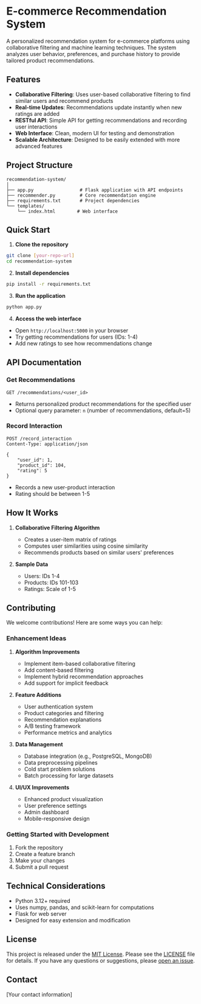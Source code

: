 # E-commerce Recommendation System

A personalized recommendation system for e-commerce platforms using collaborative filtering and machine learning techniques. The system analyzes user behavior, preferences, and purchase history to provide tailored product recommendations.

## Features

- **Collaborative Filtering**: Uses user-based collaborative filtering to find similar users and recommend products
- **Real-time Updates**: Recommendations update instantly when new ratings are added
- **RESTful API**: Simple API for getting recommendations and recording user interactions
- **Web Interface**: Clean, modern UI for testing and demonstration
- **Scalable Architecture**: Designed to be easily extended with more advanced features

## Project Structure

```
recommendation-system/
│
├── app.py                 # Flask application with API endpoints
├── recommender.py         # Core recommendation engine
├── requirements.txt       # Project dependencies
└── templates/
    └── index.html        # Web interface
```

## Quick Start

1. **Clone the repository**
```bash
git clone [your-repo-url]
cd recommendation-system
```

2. **Install dependencies**
```bash
pip install -r requirements.txt
```

3. **Run the application**
```bash
python app.py
```

4. **Access the web interface**
- Open `http://localhost:5000` in your browser
- Try getting recommendations for users (IDs: 1-4)
- Add new ratings to see how recommendations change

## API Documentation

### Get Recommendations
```http
GET /recommendations/<user_id>
```
- Returns personalized product recommendations for the specified user
- Optional query parameter: `n` (number of recommendations, default=5)

### Record Interaction
```http
POST /record_interaction
Content-Type: application/json

{
    "user_id": 1,
    "product_id": 104,
    "rating": 5
}
```
- Records a new user-product interaction
- Rating should be between 1-5

## How It Works

1. **Collaborative Filtering Algorithm**
   - Creates a user-item matrix of ratings
   - Computes user similarities using cosine similarity
   - Recommends products based on similar users' preferences

2. **Sample Data**
   - Users: IDs 1-4
   - Products: IDs 101-103
   - Ratings: Scale of 1-5

## Contributing

We welcome contributions! Here are some ways you can help:

### Enhancement Ideas
1. **Algorithm Improvements**
   - Implement item-based collaborative filtering
   - Add content-based filtering
   - Implement hybrid recommendation approaches
   - Add support for implicit feedback

2. **Feature Additions**
   - User authentication system
   - Product categories and filtering
   - Recommendation explanations
   - A/B testing framework
   - Performance metrics and analytics

3. **Data Management**
   - Database integration (e.g., PostgreSQL, MongoDB)
   - Data preprocessing pipelines
   - Cold start problem solutions
   - Batch processing for large datasets

4. **UI/UX Improvements**
   - Enhanced product visualization
   - User preference settings
   - Admin dashboard
   - Mobile-responsive design

### Getting Started with Development
1. Fork the repository
2. Create a feature branch
3. Make your changes
4. Submit a pull request

## Technical Considerations

- Python 3.12+ required
- Uses numpy, pandas, and scikit-learn for computations
- Flask for web server
- Designed for easy extension and modification

## License

This project is released under the [MIT License](LICENSE). Please see the [LICENSE](LICENSE) file for details. If you have any questions or suggestions, please [open an issue](https://github.com/yash8107/recommendation-system/issues).

## Contact

[Your contact information]
